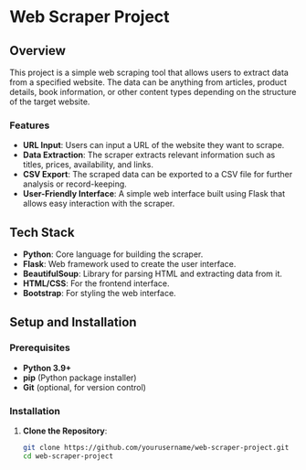 # Web Scraper Project

## Overview
This project is a simple web scraping tool that allows users to extract data from a specified website. The data can be anything from articles, product details, book information, or other content types depending on the structure of the target website.

### Features
- **URL Input**: Users can input a URL of the website they want to scrape.
- **Data Extraction**: The scraper extracts relevant information such as titles, prices, availability, and links.
- **CSV Export**: The scraped data can be exported to a CSV file for further analysis or record-keeping.
- **User-Friendly Interface**: A simple web interface built using Flask that allows easy interaction with the scraper.

## Tech Stack
- **Python**: Core language for building the scraper.
- **Flask**: Web framework used to create the user interface.
- **BeautifulSoup**: Library for parsing HTML and extracting data from it.
- **HTML/CSS**: For the frontend interface.
- **Bootstrap**: For styling the web interface.

## Setup and Installation

### Prerequisites
- **Python 3.9+**
- **pip** (Python package installer)
- **Git** (optional, for version control)

### Installation

1. **Clone the Repository**:
   ```bash
   git clone https://github.com/yourusername/web-scraper-project.git
   cd web-scraper-project
